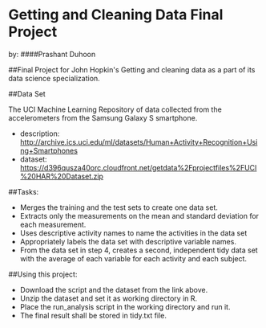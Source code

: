 # Getting and Cleaning Data Final Project

by: ####Prashant Duhoon

##Final Project for John Hopkin's Getting and cleaning data as a part of its data science specialization.

##Data Set

The UCI Machine Learning Repository of data collected from the accelerometers from the Samsung Galaxy S smartphone.
- description: http://archive.ics.uci.edu/ml/datasets/Human+Activity+Recognition+Using+Smartphones
- dataset: https://d396qusza40orc.cloudfront.net/getdata%2Fprojectfiles%2FUCI%20HAR%20Dataset.zip

##Tasks:
- Merges the training and the test sets to create one data set.
- Extracts only the measurements on the mean and standard deviation for each measurement.
- Uses descriptive activity names to name the activities in the data set
- Appropriately labels the data set with descriptive variable names.
- From the data set in step 4, creates a second, independent tidy data set with the average of each variable for each activity and each       subject.

##Using this project:
- Download the script and the dataset from the link above.
- Unzip the dataset and set it as working directory in R.
- Place the run_analysis script in the working directory and run it.
- The final result shall be stored in tidy.txt file.
